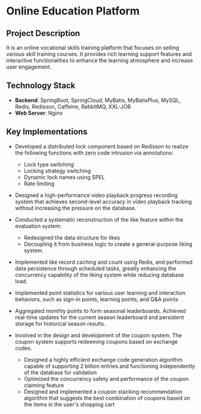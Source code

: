 # Online Education Platform

## Project Description

It is an online vocational skills training platform that focuses on selling various skill training courses. It provides rich learning support features and interactive functionalities to enhance the learning atmosphere and increase user engagement.

## Technology Stack

- **Backend**: SpringBoot, SpringCloud, MyBatis, MyBatisPlus, MySQL, Redis, Redisson, Caffeine, RabbitMQ, XXL-JOB
- **Web Server**: Nginx

## Key Implementations

- Developed a distributed lock component based on Redisson to realize the following functions with zero code intrusion via annotations:
  - Lock type switching
  - Locking strategy switching
  - Dynamic lock names using SPEL
  - Rate limiting

- Designed a high-performance video playback progress recording system that achieves second-level accuracy in video playback tracking without increasing the pressure on the database.

- Conducted a systematic reconstruction of the like feature within the evaluation system:
  - Redesigned the data structure for likes
  - Decoupling it from business logic to create a general-purpose liking system.

- Implemented like record caching and count using Redis, and performed data persistence through scheduled tasks, greatly enhancing the concurrency capability of the liking system while reducing database load.

- Implemented point statistics for various user learning and interaction behaviors, such as sign-in points, learning points, and Q&A points

- Aggregated monthly points to form seasonal leaderboards. Achieved real-time updates for the current season leaderboard and persistent storage for historical season results.

- Involved in the design and development of the coupon system. The coupon system supports redeeming coupons based on exchange codes.
  - Designed a highly efficient exchange code generation algorithm capable of supporting 2 billion entries and functioning independently of the database for validation
  - Optimized the concurrency safety and performance of the coupon claiming feature
  - Designed and implemented a coupon stacking recommendation algorithm that suggests the best combination of coupons based on the items in the user's shopping cart
